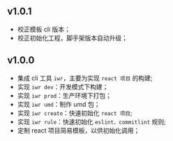 ## v1.0.1

- 校正模板 cli 版本；
- 校正初始化工程，脚手架版本自动升级；

## v1.0.0

- 集成 cli 工具 `iwr`，主要为实现 `react 项目` 的构建;
- 实现 `iwr dev`：开发模式下构建；
- 实现 `iwr prod`：生产环境下打包；
- 实现 `iwr umd`：制作 umd 包；
- 实现 `iwr create`：快速初始化 `react 项目`;
- 实现 `iwr rule`：快速初始化 `eslint、commitlint` 规则;
- 定制 react 项目简易模板，以供初始化调用；
